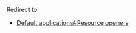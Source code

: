 Redirect to:

*   [Default applications#Resource openers](/index.php/Default_applications#Resource_openers "Default applications")